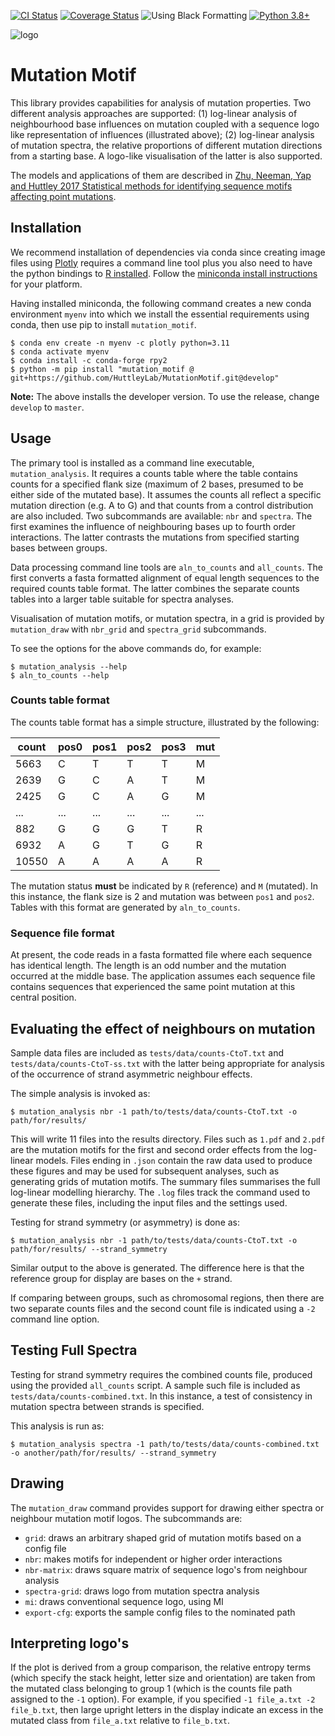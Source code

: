 [![CI Status](https://github.com/HuttleyLab/MutationMotif/workflows/CI/badge.svg?branch=develop)](https://github.com/HuttleyLab/MutationMotif/actions?workflow=CI) 
[![Coverage Status](https://coveralls.io/repos/github/HuttleyLab/MutationMotif/badge.svg?branch=develop)](https://coveralls.io/github/HuttleyLab/MutationMotif?branch=develop) 
![Using Black
Formatting](https://img.shields.io/badge/code%20style-black-000000.svg)
[![Python
3.8+](https://img.shields.io/pypi/pyversions/cogent3)](https://www.python.org/downloads/release/python-360/)


![logo](https://ndownloader.figstatic.com/files/23575181)

# Mutation Motif


This library provides capabilities for analysis of mutation properties.
Two different analysis approaches are supported: (1) log-linear analysis
of neighbourhood base influences on mutation coupled with a sequence
logo like representation of influences (illustrated above); (2)
log-linear analysis of mutation spectra, the relative proportions of
different mutation directions from a starting base. A logo-like
visualisation of the latter is also supported.

The models and applications of them are described in [Zhu, Neeman, Yap
and Huttley 2017 Statistical methods for identifying sequence motifs
affecting point
mutations](https://www.ncbi.nlm.nih.gov/pubmed/27974498).

## Installation

We recommend installation of dependencies via conda since creating image
files using [Plotly](https://plot.ly/python/) requires a command line
tool plus you also need to have the python bindings to [R
installed](https://rpy2.readthedocs.io/en/latest/overview.html#installation).
Follow the [miniconda install
instructions](https://docs.conda.io/en/latest/miniconda.html) for your
platform.

Having installed miniconda, the following command creates a new conda
environment `myenv` into which we install the essential requirements
using conda, then use pip to install `mutation_motif`.

```
$ conda env create -n myenv -c plotly python=3.11
$ conda activate myenv
$ conda install -c conda-forge rpy2
$ python -m pip install "mutation_motif @ git+https://github.com/HuttleyLab/MutationMotif.git@develop"
```

**Note:** The above installs the developer version. To use the release, change
`develop` to `master`.

## Usage

The primary tool is installed as a command line executable,
`mutation_analysis`. It requires a counts table where the table contains
counts for a specified flank size (maximum of 2 bases, presumed to be
either side of the mutated base). It assumes the counts all reflect a
specific mutation direction (e.g. A to G) and that counts from a control
distribution are also included. Two subcommands are available: `nbr` and
`spectra`. The first examines the influence of neighbouring bases up to
fourth order interactions. The latter contrasts the mutations from
specified starting bases between groups.

Data processing command line tools are `aln_to_counts` and `all_counts`.
The first converts a fasta formatted alignment of equal length sequences
to the required counts table format. The latter combines the separate
counts tables into a larger table suitable for spectra analyses.

Visualisation of mutation motifs, or mutation spectra, in a grid is
provided by `mutation_draw` with `nbr_grid` and `spectra_grid`
subcommands.

To see the options for the above commands do, for example:
```
$ mutation_analysis --help
$ aln_to_counts --help
```

### Counts table format

The counts table format has a simple structure, illustrated by the
following:

 | count  | pos0  | pos1  | pos2  | pos3  | mut |
 |--------| ------| ------| ------| ------| -----  |
 | 5663   | C     | T     | T     | T     | M |
 | 2639   | G     | C     | A     | T     | M |
 | 2425   | G     | C     | A     | G     | M |
 | \...   | \...  | \...  | \...  | \...  | \... |
 | 882    | G     | G     | G     | T     | R |
 | 6932   | A     | G     | T     | G     | R |
 | 10550  | A     | A     | A     | A     | R |

The mutation status **must** be indicated by `R` (reference) and `M`
(mutated). In this instance, the flank size is 2 and mutation was
between `pos1` and `pos2`. Tables with this format are generated by
`aln_to_counts`.

### Sequence file format

At present, the code reads in a fasta formatted file where each sequence
has identical length. The length is an odd number and the mutation
occurred at the middle base. The application assumes each sequence file
contains sequences that experienced the same point mutation at this
central position.

## Evaluating the effect of neighbours on mutation

Sample data files are included as `tests/data/counts-CtoT.txt` and
`tests/data/counts-CtoT-ss.txt` with the latter being appropriate for
analysis of the occurrence of strand asymmetric neighbour effects.


The simple analysis is invoked as:
```
$ mutation_analysis nbr -1 path/to/tests/data/counts-CtoT.txt -o path/for/results/
```

This will write 11 files into the results directory. Files such as
`1.pdf` and `2.pdf` are the mutation motifs for the first and second
order effects from the log-linear models. Files ending in `.json`
contain the raw data used to produce these figures and may be used for
subsequent analyses, such as generating grids of mutation motifs. The
summary files summarises the full log-linear modelling hierarchy. The
`.log` files track the command used to generate these files, including
the input files and the settings used.

Testing for strand symmetry (or asymmetry) is done as:
```
$ mutation_analysis nbr -1 path/to/tests/data/counts-CtoT.txt -o path/for/results/ --strand_symmetry
```
Similar output to the above is generated. The difference here is that
the reference group for display are bases on the `+` strand.

If comparing between groups, such as chromosomal regions, then there are
two separate counts files and the second count file is indicated using a
`-2` command line option.

## Testing Full Spectra

Testing for strand symmetry requires the combined counts file, produced
using the provided `all_counts` script. A sample such file is included
as `tests/data/counts-combined.txt`. In this instance, a test of
consistency in mutation spectra between strands is specified.

This analysis is run as:
```
$ mutation_analysis spectra -1 path/to/tests/data/counts-combined.txt -o another/path/for/results/ --strand_symmetry
```
## Drawing

The `mutation_draw` command provides support for drawing either spectra
or neighbour mutation motif logos. The subcommands are:

-   `grid`: draws an arbitrary shaped grid of mutation motifs based on a
    config file
-   `nbr`: makes motifs for independent or higher order interactions
-   `nbr-matrix`: draws square matrix of sequence logo\'s from neighbour
    analysis
-   `spectra-grid`: draws logo from mutation spectra analysis
-   `mi`: draws conventional sequence logo, using MI
-   `export-cfg`: exports the sample config files to the nominated path

## Interpreting logo\'s

If the plot is derived from a group comparison, the relative entropy
terms (which specify the stack height, letter size and orientation) are
taken from the mutated class belonging to group 1 (which is the counts
file path assigned to the `-1` option). For example, if you specified
`-1 file_a.txt -2 file_b.txt`, then large upright letters in the display
indicate an excess in the mutated class from `file_a.txt` relative to
`file_b.txt`.
